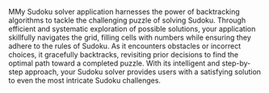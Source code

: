 MMy Sudoku solver application harnesses the power of backtracking algorithms to tackle the challenging puzzle of solving Sudoku. Through efficient and systematic exploration of possible solutions, your application skillfully navigates the grid, filling cells with numbers while ensuring they adhere to the rules of Sudoku. As it encounters obstacles or incorrect choices, it gracefully backtracks, revisiting prior decisions to find the optimal path toward a completed puzzle. With its intelligent and step-by-step approach, your Sudoku solver provides users with a satisfying solution to even the most intricate Sudoku challenges.
